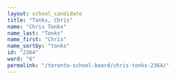 ```yaml
---
layout: school_candidate
title: "Tonks, Chris"
name: "Chris Tonks"
name_last: "Tonks"
name_first: "Chris"
name_sortby: "tonks"
id: "2364"
ward: "6"
permalink: "/toronto-school-board/chris-tonks-2364/"
---
```

